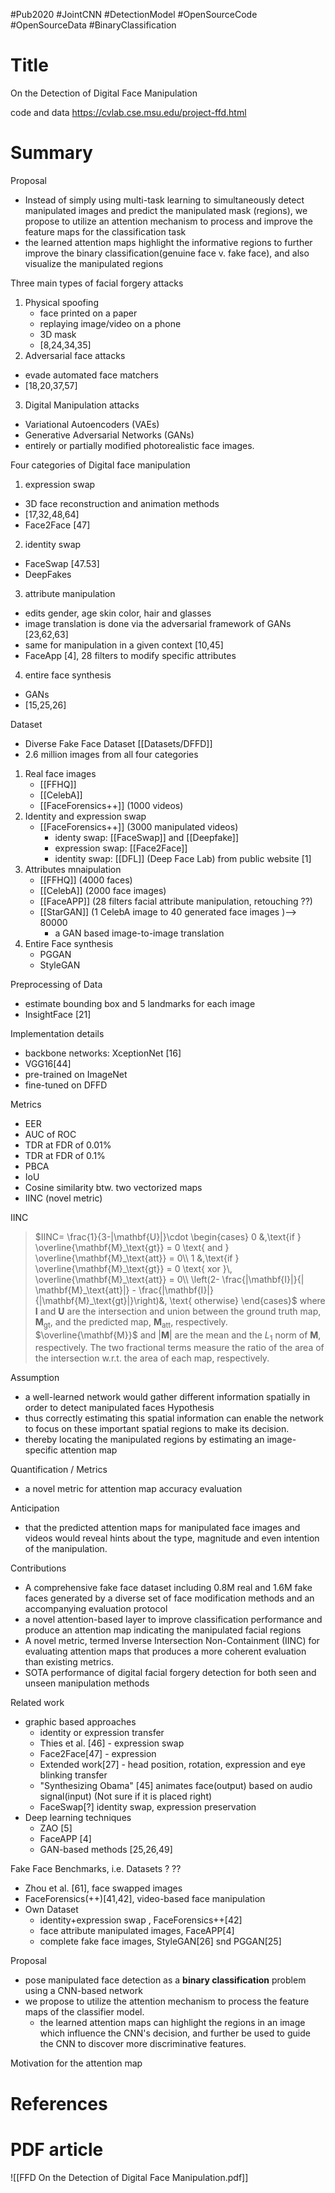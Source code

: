 

#Pub2020
#JointCNN #DetectionModel #OpenSourceCode #OpenSourceData #BinaryClassification
# Title 
On the Detection of Digital Face Manipulation

code and data
https://cvlab.cse.msu.edu/project-ffd.html


# Summary
Proposal
- Instead of simply using multi-task learning to simultaneously detect manipulated images and predict the manipulated mask (regions), we propose to utilize an attention mechanism to process and improve the feature maps for the classification task
- the learned attention maps highlight the informative regions to further improve the binary classification(genuine face v. fake face), and also visualize the manipulated regions

Three main types of facial forgery attacks 
1. Physical spoofing
	- face printed on a paper
	- replaying image/video on a phone 
	- 3D mask 
	- [8,24,34,35]
2. Adversarial face attacks
- evade automated face matchers
- [18,20,37,57]
3. Digital Manipulation attacks 
- Variational Autoencoders (VAEs)
- Generative Adversarial Networks (GANs)
- entirely or partially modified photorealistic face images. 

Four categories of Digital face manipulation 
1. expression swap
- 3D face reconstruction and animation methods 
- [17,32,48,64]
- Face2Face [47]
2. identity swap
- FaceSwap [47.53]
- DeepFakes
3. attribute manipulation
- edits gender, age skin color, hair and glasses
- image translation is done via the adversarial framework of GANs [23,62,63]
- same for manipulation in a given context [10,45]
- FaceApp [4], 28 filters to modify specific attributes
4. entire face synthesis 
- GANs
- [15,25,26]

Dataset
- Diverse Fake Face Dataset [[Datasets/DFFD]]
- 2.6 million images from all four categories 
1. Real face images 
	- [[FFHQ]]
	- [[CelebA]]
	- [[FaceForensics++]] (1000 videos)
2. Identity and expression swap 
	- [[FaceForensics++]] (3000 manipulated videos)
		- identy swap: [[FaceSwap]] and [[Deepfake]]
		- expression swap: [[Face2Face]]
		- identity swap: [[DFL]] (Deep Face Lab) from public website [1]
3. Attributes mnaipulation
	- [[FFHQ]] (4000 faces)
	- [[CelebA]] (2000 face images)
	- [[FaceAPP]] (28 filters facial attribute manipulation, retouching ??)
	- [[StarGAN]] (1 CelebA image to 40 generated face images )--> 80000
		- a GAN based image-to-image translation 
4. Entire Face synthesis
	- PGGAN
	- StyleGAN

Preprocessing of Data 
- estimate bounding box and 5 landmarks for each image 
- InsightFace [21]

Implementation details 
-  backbone networks: XceptionNet [16]
- VGG16[44]
- pre-trained on ImageNet
- fine-tuned on DFFD

Metrics 
- EER
- AUC of ROC
- TDR at FDR of 0.01%
- TDR at FDR of 0.1%
- PBCA 
- IoU
- Cosine similarity btw. two vectorized maps
- IINC (novel metric)

IINC 
>$IINC= \frac{1}{3-|\mathbf{U}|}\cdot 
\begin{cases}
0 &,\text{if } \overline{\mathbf{M}_\text{gt}} = 0 \text{ and } \overline{\mathbf{M}_\text{att}} = 0\\
1 &,\text{if } \overline{\mathbf{M}_\text{gt}} = 0 \text{ xor }\, \overline{\mathbf{M}_\text{att}} = 0\\
\left(2- \frac{|\mathbf{I}|}{| \mathbf{M}_\text{att}|} - \frac{|\mathbf{I}|}{|\mathbf{M}_\text{gt}|}\right)&, \text{ otherwise}
\end{cases}$
>where $\mathbf{I}$ and $\mathbf{U}$ are the intersection and union between the ground truth map, $\mathbf{M}_\text{gt}$, and the predicted map, $\mathbf{M}_\text{att}$, respectively. 
>$\overline{\mathbf{M}}$ and $|\mathbf{M}|$ are the mean and the $L_1$ norm of $\mathbf{M}$, respectively. 
>The two fractional terms measure the ratio of the area of the intersection w.r.t. the area of each map, respectively. 


Assumption
- a well-learned network would gather different information spatially in order to detect manipulated faces 
Hypothesis 
- thus correctly estimating this spatial information can enable the network to focus on these important spatial regions to make its decision. 
- thereby locating the manipulated regions by estimating an image-specific attention map

Quantification / Metrics 
- a novel metric for attention map accuracy evaluation

Anticipation
- that the predicted attention maps for manipulated face images and videos would reveal hints about the type, magnitude and even intention of the manipulation. 

Contributions
- A comprehensive fake face dataset including 0.8M real and 1.6M fake faces generated by a diverse set of face modification methods and an accompanying evaluation protocol
- a novel attention-based layer to improve classification performance and produce an attention map indicating the manipulated facial regions 
- A novel metric, termed Inverse Intersection Non-Containment (IINC) for evaluating attention maps that produces a more coherent evaluation than existing metrics.
- SOTA performance of digital facial forgery detection for both seen and unseen manipulation methods 

Related work
- graphic based approaches 
	- identity or expression transfer 
	- Thies et al. [46] - expression swap
	- Face2Face[47] - expression 
	- Extended work[27] - head position, rotation, expression and eye blinking transfer
	- "Synthesizing Obama" [45] animates face(output) based on audio signal(input) (Not sure if it is placed right)
	- FaceSwap[?] identity swap, expression preservation
- Deep learning techniques 
	- ZAO [5]
	- FaceAPP [4]
	- GAN-based methods [25,26,49]

Fake Face Benchmarks, i.e. Datasets ? ??
- Zhou et al. [61], face swapped images
- FaceForensics(++)[41,42], video-based face manipulation
- Own Dataset
	- identity+expression swap , FaceForensics++[42]
	- face attribute manipulated images, FaceAPP[4]
	- complete fake face images, StyleGAN[26] snd PGGAN[25]

Proposal
- pose manipulated face detection as a **binary classification** problem using a CNN-based network 
- we propose to utilize the attention mechanism to process the feature maps of the classifier model. 
	- the learned attention maps can highlight the regions in an image which influence the CNN's decision, and further be used to guide the CNN to discover more discriminative features.

Motivation for the attention map 

# References


# PDF article
![[FFD On the Detection of Digital Face Manipulation.pdf]]
